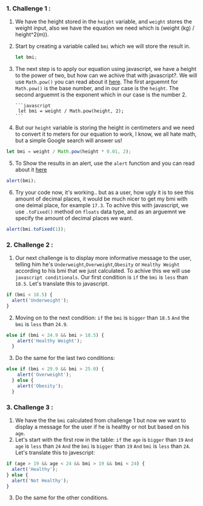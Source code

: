 ### 1. Challenge 1 :

1.  We have the height stored in the `height` variable, and `weight` stores the weight input, also we have the equation we need which is (weight (kg) / height^2(m)).

2.  Start by creating a variable called `bmi` which we will store the result in.

    ```javascript
    let bmi;
    ```

3.  The next step is to apply our equation using javascript, we have a height to the power of two, but how can we achive that with javascript?. We will use `Math.pow()` you can read about it [here](https://developer.mozilla.org/en-US/docs/Web/JavaScript/Reference/Global_Objects/Math/pow).
    The first arguemnt for `Math.pow()` is the base number, and in our case is the `height`.
    The second arguemnt is the exponent which in our case is the number 2.

        ```javascript
         let bmi = weight / Math.pow(height, 2);
        ```

4.  But our `height` variable is storing the height in centimeters and we need to convert it to meters for our equation to work, I know, we all hate math, but a simple Google search will answer us!

```javascript
let bmi = weight / Math.pow(height * 0.01, 2);
```

5. To Show the results in an alert, use the `alert` function and you can read about it [here](https://www.w3schools.com/jsref/met_win_alert.asp)

```js
alert(bmi);
```

6. Try your code now, it's working.. but as a user, how ugly it is to see this amount of decimal places, it would be much nicer to get my bmi with one deimal place, for example `17.3`.
   To achive this with javascript, we use `.toFixed()` method on `floats` data type, and as an arguemnt we specify the amount of decimal places we want.

```js
alert(bmi.toFixed(1));
```

### 2. Challenge 2 :

1. Our next challenge is to display more informative message to the user, telling him he's `Underweight`,`Overweight`,`Obesity` or `Healthy Weight` according to his bmi that we just calculated. To achive this we will use `javascript conditionals`.
   Our first condition is `if` the `bmi` is `less` than `18.5`. Let's translate this to javascript.

```js
if (bmi < 18.5) {
  alert('Underweight');
}
```

2. Moving on to the next condition:
   `if` the `bmi` is `bigger` than `18.5` `And` the `bmi` is `less` than `24.9`.

```js
else if (bmi < 24.9 && bmi > 18.5) {
    alert('Healthy Weight');
  }
```

3. Do the same for the last two conditions:

```js
else if (bmi < 29.9 && bmi > 25.0) {
    alert('Overweight');
  } else {
    alert('Obesity');
  }
```

### 3. Challenge 3 :

1. We have the the `bmi` calculated from challenge 1 but now we want to display a message for the user if he is healthy or not but based on his `age`.
2. Let's start with the first row in the table:
   `if` the `age` is `bigger` than `19` `And` `age` is `less` than `24` `And` the `bmi` is `bigger` than `19` `And` `bmi` is `less` than `24`. Let's translate this to javescript:

```js
if (age > 19 && age < 24 && bmi > 19 && bmi < 24) {
  alert('Healthy');
} else {
  alert('Not Healthy');
}
```

3. Do the same for the other conditions.
